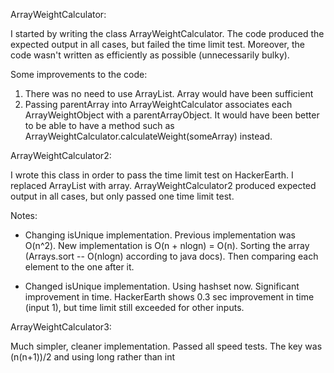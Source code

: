 

ArrayWeightCalculator:

I started by writing the class ArrayWeightCalculator. The code produced the expected output in all cases, but failed the time limit test. 
Moreover, the code wasn't written as efficiently as possible (unnecessarily bulky).


Some improvements to the code:

1. There was no need to use ArrayList. Array would have been sufficient
2. Passing parentArray into ArrayWeightCalculator associates each ArrayWeightObject with a parentArrayObject. It would have been
   better to be able to have a method such as ArrayWeightCalculator.calculateWeight(someArray) instead. 

ArrayWeightCalculator2:

I wrote this class in order to pass the time limit test on HackerEarth. I replaced ArrayList with array. ArrayWeightCalculator2 produced expected output in all cases, but only passed one time limit test. 

Notes: 

- Changing isUnique implementation. Previous implementation was O(n^2). New implementation is O(n + nlogn) = O(n). Sorting the array (Arrays.sort -- O(nlogn) according to java docs). Then comparing each element to the one after it. 

- Changed isUnique implementation. Using hashset now. Significant improvement in time. HackerEarth shows 0.3 sec improvement in time (input 1), but time limit still exceeded for other inputs.

ArrayWeightCalculator3:

Much simpler, cleaner implementation. Passed all speed tests. The key was (n(n+1))/2 and using long rather than int
